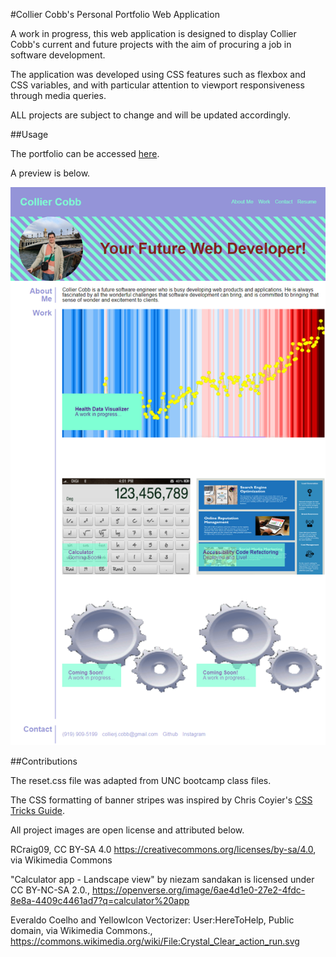 #Collier Cobb's Personal Portfolio Web Application

A work in progress, this web application is designed to display Collier Cobb's current and future projects with the aim of procuring a job in software development.

The application was developed using CSS features such as flexbox and CSS variables, and with particular attention to viewport responsiveness through media queries.

ALL projects are subject to change and will be updated accordingly.

##Usage

The portfolio can be accessed [here](https://colcob98.github.io/personal-portfolio/).

A preview is below.

![Collier Cobb's Personal Portfolio Screenshot](./assets/images/_C__Users_colli_bootcamp_challenge-2_index.html%20(1).png)

##Contributions

The reset.css file was adapted from UNC bootcamp class files.

The CSS formatting of banner stripes was inspired by Chris Coyier's [CSS Tricks Guide](https://css-tricks.com/stripes-css/).

All project images are open license and attributed below. 

RCraig09, CC BY-SA 4.0 <https://creativecommons.org/licenses/by-sa/4.0>, via Wikimedia Commons 

"Calculator app - Landscape view" by niezam sandakan is licensed under CC BY-NC-SA 2.0., <https://openverse.org/image/6ae4d1e0-27e2-4fdc-8e8a-4409c4461ad7?q=calculator%20app>

Everaldo Coelho and YellowIcon Vectorizer: User:HereToHelp, Public domain, via Wikimedia Commons., <https://commons.wikimedia.org/wiki/File:Crystal_Clear_action_run.svg> 